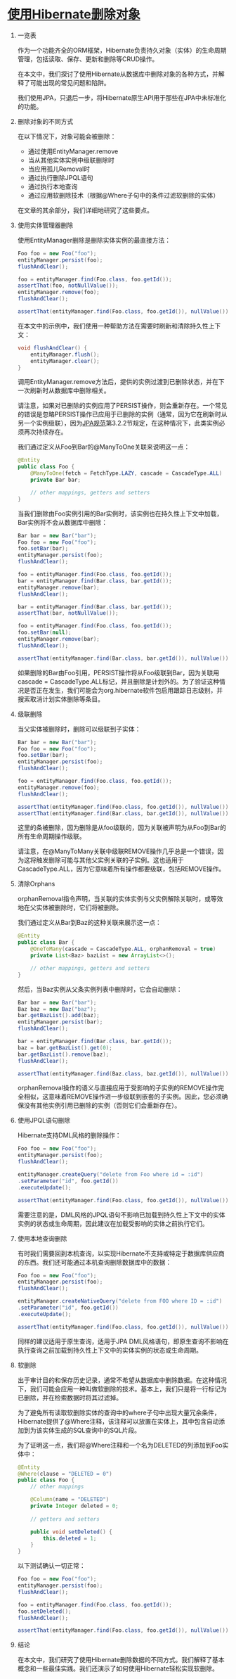 # [使用Hibernate删除对象](https://www.baeldung.com/delete-with-hibernate)

1. 一览表

    作为一个功能齐全的ORM框架，Hibernate负责持久对象（实体）的生命周期管理，包括读取、保存、更新和删除等CRUD操作。

    在本文中，我们探讨了使用Hibernate从数据库中删除对象的各种方式，并解释了可能出现的常见问题和陷阱。

    我们使用JPA，只退后一步，将Hibernate原生API用于那些在JPA中未标准化的功能。

2. 删除对象的不同方式

    在以下情况下，对象可能会被删除：

    - 通过使用EntityManager.remove
    - 当从其他实体实例中级联删除时
    - 当应用孤儿Removal时
    - 通过执行删除JPQL语句
    - 通过执行本地查询
    - 通过应用软删除技术（根据@Where子句中的条件过滤软删除的实体）

    在文章的其余部分，我们详细地研究了这些要点。

3. 使用实体管理器删除

    使用EntityManager删除是删除实体实例的最直接方法：

    ```java
    Foo foo = new Foo("foo");
    entityManager.persist(foo);
    flushAndClear();

    foo = entityManager.find(Foo.class, foo.getId());
    assertThat(foo, notNullValue());
    entityManager.remove(foo);
    flushAndClear();

    assertThat(entityManager.find(Foo.class, foo.getId()), nullValue());
    ```

    在本文中的示例中，我们使用一种帮助方法在需要时刷新和清除持久性上下文：

    ```java
    void flushAndClear() {
        entityManager.flush();
        entityManager.clear();
    }
    ```

    调用EntityManager.remove方法后，提供的实例过渡到已删除状态，并在下一次刷新时从数据库中删除相关。

    请注意，如果对已删除的实例应用了PERSIST操作，则会重新存在。一个常见的错误是忽略PERSIST操作已应用于已删除的实例（通常，因为它在刷新时从另一个实例级联），因为[JPA规范](http://download.oracle.com/otndocs/jcp/persistence-2_1-fr-eval-spec/index.html)第3.2.2节规定，在这种情况下，此类实例必须再次持续存在。

    我们通过定义从Foo到Bar的@ManyToOne关联来说明这一点：

    ```java
    @Entity
    public class Foo {
        @ManyToOne(fetch = FetchType.LAZY, cascade = CascadeType.ALL)
        private Bar bar;

        // other mappings, getters and setters
    }
    ```

    当我们删除由Foo实例引用的Bar实例时，该实例也在持久性上下文中加载，Bar实例将不会从数据库中删除：

    ```java
    Bar bar = new Bar("bar");
    Foo foo = new Foo("foo");
    foo.setBar(bar);
    entityManager.persist(foo);
    flushAndClear();

    foo = entityManager.find(Foo.class, foo.getId());
    bar = entityManager.find(Bar.class, bar.getId());
    entityManager.remove(bar);
    flushAndClear();

    bar = entityManager.find(Bar.class, bar.getId());
    assertThat(bar, notNullValue());

    foo = entityManager.find(Foo.class, foo.getId());
    foo.setBar(null);
    entityManager.remove(bar);
    flushAndClear();

    assertThat(entityManager.find(Bar.class, bar.getId()), nullValue());
    ```

    如果删除的Bar由Foo引用，PERSIST操作将从Foo级联到Bar，因为关联用cascade = CascadeType.ALL标记，并且删除是计划外的。为了验证这种情况是否正在发生，我们可能会为org.hibernate软件包启用跟踪日志级别，并搜索取消计划实体删除等条目。

4. 级联删除

    当父实体被删除时，删除可以级联到子实体：

    ```java
    Bar bar = new Bar("bar");
    Foo foo = new Foo("foo");
    foo.setBar(bar);
    entityManager.persist(foo);
    flushAndClear();

    foo = entityManager.find(Foo.class, foo.getId());
    entityManager.remove(foo);
    flushAndClear();

    assertThat(entityManager.find(Foo.class, foo.getId()), nullValue());
    assertThat(entityManager.find(Bar.class, bar.getId()), nullValue());
    ```

    这里的条被删除，因为删除是从foo级联的，因为关联被声明为从Foo到Bar的所有生命周期操作级联。

    请注意，在@ManyToMany关联中级联REMOVE操作几乎总是一个错误，因为这将触发删除可能与其他父实例关联的子实例。这也适用于CascadeType.ALL，因为它意味着所有操作都要级联，包括REMOVE操作。

5. 清除Orphans

    orphanRemoval指令声明，当关联的实体实例与父实例解除关联时，或等效地在父实体被删除时，它们将被删除。

    我们通过定义从Bar到Baz的这种关联来展示这一点：

    ```java
    @Entity
    public class Bar {
        @OneToMany(cascade = CascadeType.ALL, orphanRemoval = true)
        private List<Baz> bazList = new ArrayList<>();

        // other mappings, getters and setters
    }
    ```

    然后，当Baz实例从父条实例列表中删除时，它会自动删除：

    ```java
    Bar bar = new Bar("bar");
    Baz baz = new Baz("baz");
    bar.getBazList().add(baz);
    entityManager.persist(bar);
    flushAndClear();

    bar = entityManager.find(Bar.class, bar.getId());
    baz = bar.getBazList().get(0);
    bar.getBazList().remove(baz);
    flushAndClear();

    assertThat(entityManager.find(Baz.class, baz.getId()), nullValue());
    ```

    orphanRemoval操作的语义与直接应用于受影响的子实例的REMOVE操作完全相似，这意味着REMOVE操作进一步级联到嵌套的子实例。因此，您必须确保没有其他实例引用已删除的实例（否则它们会重新存在）。

6. 使用JPQL语句删除

    Hibernate支持DML风格的删除操作：

    ```java
    Foo foo = new Foo("foo");
    entityManager.persist(foo);
    flushAndClear();

    entityManager.createQuery("delete from Foo where id = :id")
    .setParameter("id", foo.getId())
    .executeUpdate();

    assertThat(entityManager.find(Foo.class, foo.getId()), nullValue());
    ```

    需要注意的是，DML风格的JPQL语句不影响已加载到持久性上下文中的实体实例的状态或生命周期，因此建议在加载受影响的实体之前执行它们。

7. 使用本地查询删除

    有时我们需要回到本机查询，以实现Hibernate不支持或特定于数据库供应商的东西。我们还可能通过本机查询删除数据库中的数据：

    ```java
    Foo foo = new Foo("foo");
    entityManager.persist(foo);
    flushAndClear();

    entityManager.createNativeQuery("delete from FOO where ID = :id")
    .setParameter("id", foo.getId())
    .executeUpdate();

    assertThat(entityManager.find(Foo.class, foo.getId()), nullValue());
    ```

    同样的建议适用于原生查询，适用于JPA DML风格语句，即原生查询不影响在执行查询之前加载到持久性上下文中的实体实例的状态或生命周期。

8. 软删除

    出于审计目的和保存历史记录，通常不希望从数据库中删除数据。在这种情况下，我们可能会应用一种叫做软删除的技术。基本上，我们只是将一行标记为已删除，并在检索数据时将其过滤掉。

    为了避免所有读取软删除实体的查询中的where子句中出现大量冗余条件，Hibernate提供了@Where注释，该注释可以放置在实体上，其中包含自动添加到为该实体生成的SQL查询中的SQL片段。

    为了证明这一点，我们将@Where注释和一个名为DELETED的列添加到Foo实体中：

    ```java
    @Entity
    @Where(clause = "DELETED = 0")
    public class Foo {
        // other mappings

        @Column(name = "DELETED")
        private Integer deleted = 0;
        
        // getters and setters

        public void setDeleted() {
            this.deleted = 1;
        }
    }
    ```

    以下测试确认一切正常：

    ```java
    Foo foo = new Foo("foo");
    entityManager.persist(foo);
    flushAndClear();

    foo = entityManager.find(Foo.class, foo.getId());
    foo.setDeleted();
    flushAndClear();

    assertThat(entityManager.find(Foo.class, foo.getId()), nullValue());
    ```

9. 结论

    在本文中，我们研究了使用Hibernate删除数据的不同方式。我们解释了基本概念和一些最佳实践。我们还演示了如何使用Hibernate轻松实现软删除。
